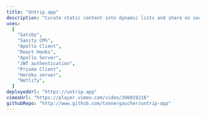 ```yaml
---
title: "Untrip.app"
description: "Curate static content into dynamic lists and share on social media."
uses:
  [
    "Gatsby",
    "Sanity CMS",
    "Apollo Client",
    "React Hooks",
    "Apollo Server",
    "JWT authentication",
    "Prisma Client",
    "Heroku server",
    "Netlify",
  ]
deployedUrl: "https://untrip.app"
vimeoUrl: "https://player.vimeo.com/video/396019216"
githubRepo: "http://www.github.com/tannergaucher/untrip-app"
---
```


